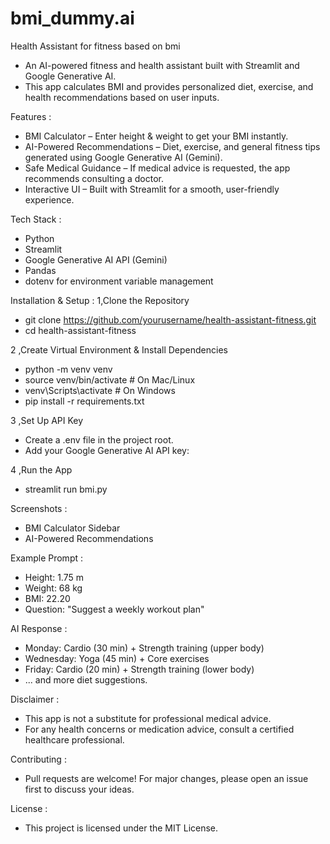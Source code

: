 # bmi_dummy.ai

Health Assistant for fitness based on bmi
  * An AI-powered fitness and health assistant built with Streamlit and Google Generative AI.
  * This app calculates BMI and provides personalized diet, exercise, and health recommendations based on user inputs.

Features :
  * BMI Calculator – Enter height & weight to get your BMI instantly.
  * AI-Powered Recommendations – Diet, exercise, and general fitness tips generated using Google Generative AI (Gemini).
  * Safe Medical Guidance – If medical advice is requested, the app recommends consulting a doctor.
  * Interactive UI – Built with Streamlit for a smooth, user-friendly experience.

Tech Stack :
  * Python
  * Streamlit
  * Google Generative AI API (Gemini)
  * Pandas
  * dotenv for environment variable management

Installation & Setup :
1️,Clone the Repository
   *   git clone https://github.com/yourusername/health-assistant-fitness.git
   *   cd health-assistant-fitness

2 ,Create Virtual Environment & Install Dependencies
   * python -m venv venv
   * source venv/bin/activate   # On Mac/Linux
   * venv\Scripts\activate      # On Windows
   * pip install -r requirements.txt

3 ,Set Up API Key
  * Create a .env file in the project root.
  * Add your Google Generative AI API key:

4 ,Run the App
  * streamlit run bmi.py

Screenshots :
  * BMI Calculator Sidebar
  * AI-Powered Recommendations

Example Prompt :
  * Height: 1.75 m
  * Weight: 68 kg
  * BMI: 22.20
  * Question: "Suggest a weekly workout plan"

AI Response :
  * Monday: Cardio (30 min) + Strength training (upper body)
  * Wednesday: Yoga (45 min) + Core exercises
  * Friday: Cardio (20 min) + Strength training (lower body)
  * ... and more diet suggestions.

Disclaimer :
  * This app is not a substitute for professional medical advice.
  * For any health concerns or medication advice, consult a certified healthcare professional.

Contributing :
  * Pull requests are welcome! For major changes, please open an issue first to discuss your ideas.

License :
  * This project is licensed under the MIT License.

